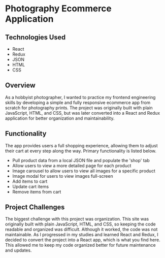 # Photography Ecommerce Application

## Technologies Used
<ul>
    <li>React</li>
    <li>Redux</li>
    <li>JSON</li>
    <li>HTML</li>
    <li>CSS</li>
</ul>

## Overview
As a hobbyist photographer, I wanted to practice my frontend engineering skills by developing a simple and fully responsive ecommerce app from scratch for photography prints. The project was originally built with plain JavaScript, HTML, and CSS, but was later converted into a 
React and Redux application for better organization and maintainability.

## Functionality
The app provides users a full shopping experience, allowing them to adjust their cart at every step along the way. Primary functionality 
is listed below.
<ul>
    <li>Pull product data from a local JSON file and populate the 'shop' tab</li>
    <li>Allow users to view a more detailed page for each product</li>
    <li>Image carousel to allow users to view all images for a specific product</li>
    <li>Image modal for users to view images full-screen</li>
    <li>Add items to cart</li>
    <li>Update cart items</li>
    <li>Remove items from cart</li>
</ul>

## Project Challenges
The biggest challenge with this project was organization. This site was originally built with plain JavaScript, HTML, and CSS, so keeping 
the code readable and organized was difficult. Although it worked, the code was not maintainable. As I progressed in my studies and learned 
React and Redux, I decided to convert the project into a React app, which is what you find here. This allowed me to keep my code organized 
better for future maintenance and updates.